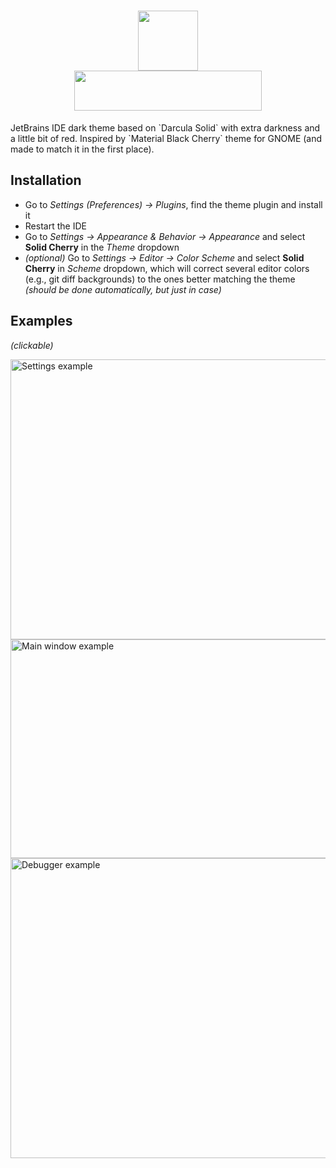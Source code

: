 <h1 align="center">
  <img src="https://user-images.githubusercontent.com/50381946/223976737-dec4c902-aecc-4a29-8623-43661974f984.png" width="96" height="96"><br>
  <img src="https://user-images.githubusercontent.com/50381946/224617561-ffbb2efd-fe5b-45d0-a3ab-16758fead111.png" width="300" height="64">
</h1>

<p>
JetBrains IDE dark theme based on `Darcula Solid` with extra darkness and a little bit of red.
Inspired by `Material Black Cherry` theme for GNOME (and made to match it in the first place).
</p>

<h2>Installation</h2>
<ul>
    <li>Go to <i>Settings (Preferences) → Plugins</i>, find the theme plugin and install it</li>
    <li>Restart the IDE</li>
    <li>Go to <i>Settings → Appearance & Behavior → Appearance</i> and select <b>Solid Cherry</b> in the <i>Theme</i> dropdown</li>
    <li><i>(optional)</i> Go to <i>Settings → Editor → Color Scheme</i> and select <b>Solid Cherry</b> in <i>Scheme</i> dropdown, which will correct several editor colors (e.g., git diff backgrounds) to the ones better matching the theme <i>(should be done automatically, but just in case)</i></li>
</ul>

<h2>Examples</h2>
<i>(clickable)</i>

<p>
    <img src="https://user-images.githubusercontent.com/50381946/223977954-00e11ef2-a58e-4ace-9662-9513c260969c.png" width="640" height="448" alt="Settings example">
    <br/>
    <img src="https://user-images.githubusercontent.com/50381946/223978518-ed97c988-52da-493a-b36b-e40f37efef33.png" width="640" height="350" alt="Main window example">
    <br/>
    <img src="https://user-images.githubusercontent.com/50381946/224454466-69bc6a43-1110-4004-972f-27903cd22042.png" width="640" height="480" alt="Debugger example">
    <br/>
</p>
